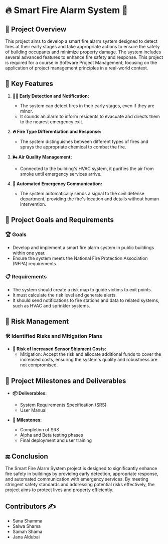 # 🔥 Smart Fire Alarm System 🚨

## 📝 Project Overview

This project aims to develop a smart fire alarm system designed to detect fires at their early stages and take appropriate actions to ensure the safety of building occupants and minimize property damage. The system includes several advanced features to enhance fire safety and response. This project is required for a course in Software Project Management, focusing on the application of project management principles in a real-world context.

## 🌟 Key Features

1. **🕵️‍♂️ Early Detection and Notification:**
   - The system can detect fires in their early stages, even if they are minor.
   - It sounds an alarm to inform residents to evacuate and directs them to the nearest emergency exit.

2. **🔥 Fire Type Differentiation and Response:**
   - The system distinguishes between different types of fires and sprays the appropriate chemical to combat the fire.

3. **🌬️ Air Quality Management:**
   - Connected to the building's HVAC system, it purifies the air from smoke until emergency services arrive.

4. **📡 Automated Emergency Communication:**
   - The system automatically sends a signal to the civil defense department, providing the fire's location and details without human intervention.

## 🎯 Project Goals and Requirements

### 🏆 Goals
- Develop and implement a smart fire alarm system in public buildings within one year.
- Ensure the system meets the National Fire Protection Association (NFPA) requirements.

### 📋 Requirements
- The system should create a risk map to guide victims to exit points.
- It must calculate the risk level and generate alerts.
- It should send notifications to fire stations and data to related systems, such as HVAC and sprinkler systems.

## 🚧 Risk Management

### 🛠️ Identified Risks and Mitigation Plans
- **💸 Risk of Increased Sensor Shipment Costs:**
  - Mitigation: Accept the risk and allocate additional funds to cover the increased costs, ensuring the system's quality and robustness are not compromised.

## 📅 Project Milestones and Deliverables

- **📦 Deliverables:**
  - System Requirements Specification (SRS)
  - User Manual

- **🏁 Milestones:**
  - Completion of SRS
  - Alpha and Beta testing phases
  - Final deployment and user training

## 🔚 Conclusion

The Smart Fire Alarm System project is designed to significantly enhance fire safety in buildings by providing early detection, appropriate response, and automated communication with emergency services. By meeting stringent safety standards and addressing potential risks effectively, the project aims to protect lives and property efficiently.

## Contributors ✍️

- Sana Shamma
- Salwa Shama
- Samah Shama
- Jana Aldubai
